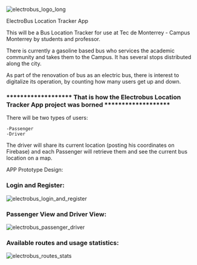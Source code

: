 ![electrobus_logo_long](https://user-images.githubusercontent.com/78662124/168695090-22c25b43-1adc-436c-9346-df2ee09a80e6.png)

ElectroBus Location Tracker App

This will be a Bus Location Tracker for use at Tec de Monterrey - Campus Monterrey by students and professor.

There is currently a gasoline based bus who services the academic community and takes them to the Campus.
It has several stops distributed along the city.

As part of the renovation of bus as an electric bus, there is interest to digitalize its operation, by counting how many users get up and down.

### *******************   That is how the Electrobus Location Tracker App project was borned   *******************

There will be two types of users:
  
    -Passenger
    -Driver
    
The driver will share its current location (posting his coordinates on Firebase) and each Passenger will retrieve them and see the current bus location on a map.


APP Prototype Design:

### Login and Register:
![electrobus_login_and_register](https://user-images.githubusercontent.com/78662124/168695471-f600625c-cff4-42e2-82e2-f8e9d09feeab.png)

### Passenger View and Driver View:
![electrobus_passenger_driver](https://user-images.githubusercontent.com/78662124/168695556-ee81b37d-f3d8-43e6-986e-4f9ea0f21521.png)

### Available routes and usage statistics:
![electrobus_routes_stats](https://user-images.githubusercontent.com/78662124/168695601-c2827fb4-54d0-426a-bae1-1672ad06bb7c.png)
